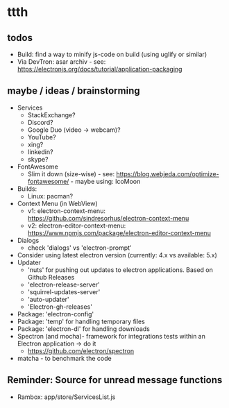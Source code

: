 # ttth
## todos
* Build: find a way to minify js-code on build (using uglify or similar)
* Via DevTron: asar archiv - see: https://electronjs.org/docs/tutorial/application-packaging


## maybe / ideas / brainstorming
* Services
  * StackExchange?
  * Discord?
  * Google Duo (video -> webcam)?
  * YouTube?
  * xing?
  * linkedin?
  * skype?
* FontAwesome
  * Slim it down (size-wise) - see: https://blog.webjeda.com/optimize-fontawesome/ - maybe using: IcoMoon
* Builds:
  * Linux: pacman?
* Context Menu (in WebView)
  * v1: electron-context-menu: https://github.com/sindresorhus/electron-context-menu
  * v2: electron-editor-context-menu: https://www.npmjs.com/package/electron-editor-context-menu
* Dialogs
  * check 'dialogs' vs 'electron-prompt'
* Consider using latest electron version (currently: 4.x vs available: 5.x)
* Updater
  * 'nuts' for pushing out updates to electron applications. Based on Github Releases
  * 'electron-release-server'
  * 'squirrel-updates-server'
  * 'auto-updater'
  * 'Electron-gh-releases'
* Package: 'electron-config'
* Package: 'temp' for handling temporary files
* Package: 'electron-dl' for handling downloads
* Spectron (and mocha)-  framework for integrations tests within an Electron application -> do it
    * https://github.com/electron/spectron
* matcha - to benchmark the code

## Reminder: Source for unread message functions
* Rambox: app/store/ServicesList.js
